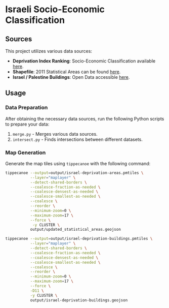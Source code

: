 # Israeli Socio-Economic Classification

## Sources

This project utilizes various data sources:

-   **Deprivation Index Ranking**: Socio-Economic Classification available [here](https://www.cbs.gov.il/en/publications/Pages/2023/socio-2019-e.aspx).
-   **Shapefile**: 2011 Statistical Areas can be found [here](https://www.cbs.gov.il/he/publications/Pages/2022/%D7%A7%D7%98%D7%9C%D7%95%D7%92.aspx).
-   **Israel / Palestine Buildings**: Open Data accessible [here](https://download.geofabrik.de/asia/israel-and-palestine.html).

## Usage

### Data Preparation

After obtaining the necessary data sources, run the following Python scripts to prepare your data:

1. `merge.py` - Merges various data sources.
2. `intersect.py` - Finds intersections between different datasets.

### Map Generation

Generate the map tiles using `tippecanoe` with the following command:

```bash
tippecanoe --output=output/israel-deprivation-areas.pmtiles \
           --layer="maplayer" \
           --detect-shared-borders \
           --coalesce-fraction-as-needed \
           --coalesce-densest-as-needed \
           --coalesce-smallest-as-needed \
           --coalesce \
           --reorder \
           --minimum-zoom=0 \
           --maximum-zoom=17 \
           --force \
            -y CLUSTER \
           output/updated_statistical_areas.geojson
```

```bash
tippecanoe --output=output/israel-deprivation-buildings.pmtiles \
           --layer="maplayer" \
           --detect-shared-borders \
           --coalesce-fraction-as-needed \
           --coalesce-densest-as-needed \
           --coalesce-smallest-as-needed \
           --coalesce \
           --reorder \
           --minimum-zoom=0 \
           --maximum-zoom=17 \
           --force \
           -D11 \
           -y CLUSTER \
           output/israel-deprivation-buildings.geojson
```
